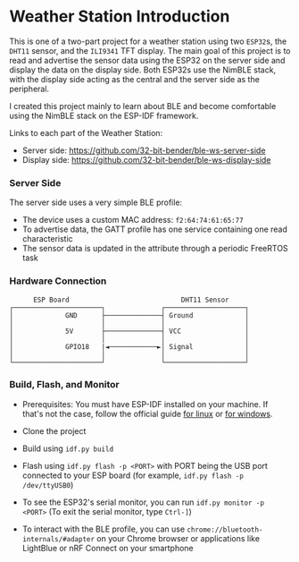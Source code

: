 # Weather Station Introduction

This is one of a two-part project for a weather station using two `ESP32`s, the `DHT11` sensor, and the `ILI9341` TFT display. The main goal of this project is to read and advertise the sensor data using the ESP32 on the server side and display the data on the display side. Both ESP32s use the NimBLE stack, with the display side acting as the central and the server side as the peripheral.

I created this project mainly to learn about BLE and become comfortable using the NimBLE stack on the ESP-IDF framework.

Links to each part of the Weather Station:

* Server side: https://github.com/32-bit-bender/ble-ws-server-side
* Display side: https://github.com/32-bit-bender/ble-ws-display-side

### Server Side

The server side uses a very simple BLE profile:
* The device uses a custom MAC address: `f2:64:74:61:65:77`
* To advertise data, the GATT profile has one service containing one read characteristic
* The sensor data is updated in the attribute through a periodic FreeRTOS task

### Hardware Connection

```
      ESP Board                            DHT11 Sensor
┌──────────────────────┐              ┌────────────────────┐
│             GND      ├──────────────┤ Ground             │
│                      │              │                    │
│             5V       ├──────────────┤ VCC                │
│                      │              │                    │
│             GPIO18   |◄────────────►│ Signal             │
│                      │              │                    │
└──────────────────────┘              └────────────────────┘
```

### Build, Flash, and Monitor

* Prerequisites: You must have ESP-IDF installed on your machine. If that's not the case, follow the official guide [for linux](https://docs.espressif.com/projects/esp-idf/en/stable/esp32/get-started/linux-macos-setup.html) or [for windows](https://docs.espressif.com/projects/esp-idf/en/stable/esp32/get-started/windows-setup.html).

* Clone the project
* Build using `idf.py build`
* Flash using `idf.py flash -p <PORT>` with PORT being the USB port connected to your ESP board (for example, `idf.py flash -p /dev/ttyUSB0`)
* To see the ESP32's serial monitor, you can run `idf.py monitor -p <PORT>` (To exit the serial monitor, type ``Ctrl-]``)

* To interact with the BLE profile, you can use `chrome://bluetooth-internals/#adapter` on your Chrome browser or applications like LightBlue or nRF Connect on your smartphone
